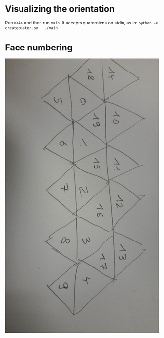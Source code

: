 # Visualizing the orientation

 Run `make` and then run `main`. It accepts quaternions on stdin, as in:
 `python -u createquater.py | ./main`

# Face numbering

![](facetnumbering.jpg)
